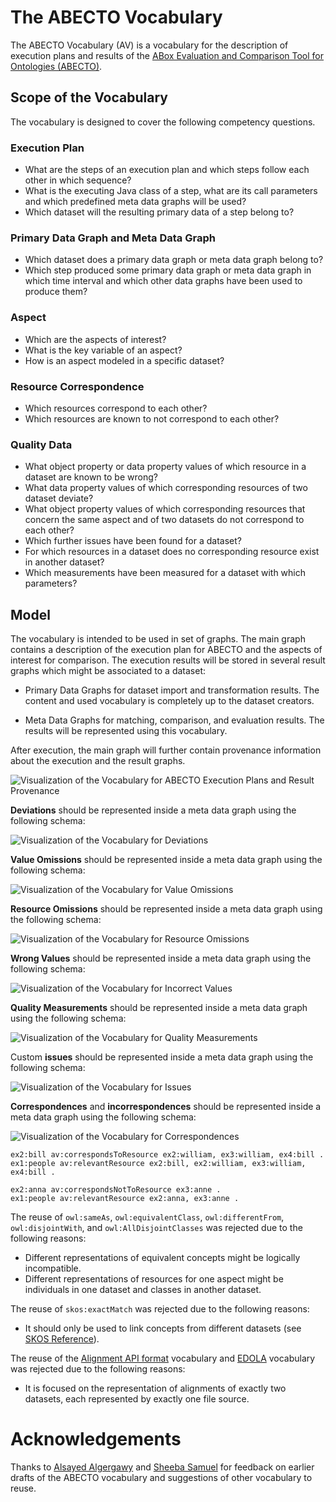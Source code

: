 # The ABECTO Vocabulary

The ABECTO Vocabulary (AV) is a vocabulary for the description of execution plans and results of the [ABox Evaluation and Comparison Tool for Ontologies (ABECTO)](https://github.com/fusion-jena/abecto).

## Scope of the Vocabulary

The vocabulary is designed to cover the following competency questions.

### Execution Plan

* What are the steps of an execution plan and which steps follow each other in which sequence?
* What is the executing Java class of a step, what are its call parameters and which predefined meta data graphs will be used?
* Which dataset will the resulting primary data of a step belong to?

### Primary Data Graph and Meta Data Graph

  * Which dataset does a primary data graph or meta data graph belong to?
  * Which step produced some primary data graph or meta data graph in which time interval and which other data graphs have been used to produce them?

### Aspect

* Which are the aspects of interest?
* What is the key variable of an aspect?
* How is an aspect modeled in a specific dataset?

### Resource Correspondence

* Which resources correspond to each other?
* Which resources are known to not correspond to each other?

### Quality Data

* What object property or data property values of which resource in a dataset are known to be wrong?
* What data property values of which corresponding resources of two dataset deviate?
* What object property values of which corresponding resources that concern the same aspect and of two datasets do not correspond to each other?
* Which further issues have been found for a dataset?
* For which resources in a dataset does no corresponding resource exist in another dataset?
* Which measurements have been measured for a dataset with which parameters?

## Model

The vocabulary is intended to be used in set of graphs. The main graph contains a description of the execution plan for ABECTO and the aspects of interest for comparison. The execution results will be stored in several result graphs which might be associated to a dataset:

* Primary Data Graphs for dataset import and transformation results. The content and used vocabulary is completely up to the dataset creators.

* Meta Data Graphs for matching, comparison, and evaluation results. The results will be represented using this vocabulary.

After execution, the main graph will further contain provenance information about the execution and the result graphs.

![Visualization of the Vocabulary for ABECTO Execution Plans and Result Provenance](executionGraph.svg)

**Deviations** should be represented inside a meta data graph using the following schema:

![Visualization of the Vocabulary for Deviations](deviationGraph.svg)

**Value Omissions** should be represented inside a meta data graph using the following schema:

![Visualization of the Vocabulary for Value Omissions](valueOmissionGraph.svg)

**Resource Omissions** should be represented inside a meta data graph using the following schema:

![Visualization of the Vocabulary for Resource Omissions](resourceOmissionGraph.svg)

**Wrong Values** should be represented inside a meta data graph using the following schema:

![Visualization of the Vocabulary for Incorrect Values](wrongValuesGraph.svg)

**Quality Measurements** should be represented inside a meta data graph using the following schema:

![Visualization of the Vocabulary for Quality Measurements](qualityMeasurementGraph.svg)

Custom **issues** should be represented inside a meta data graph using the following schema:

![Visualization of the Vocabulary for Issues](issueGraph.svg)

**Correspondences** and **incorrespondences** should be represented inside a meta data graph using the following schema:

![Visualization of the Vocabulary for Correspondences](correspondenceGraph.svg)

```turtle
ex2:bill av:correspondsToResource ex2:william, ex3:william, ex4:bill .
ex1:people av:relevantResource ex2:bill, ex2:william, ex3:william, ex4:bill .
```
```turtle
ex2:anna av:correspondsNotToResource ex3:anne .
ex1:people av:relevantResource ex2:anna, ex3:anne .
```

The reuse of `owl:sameAs`, `owl:equivalentClass`, `owl:differentFrom`, `owl:disjointWith`, and `owl:AllDisjointClasses` was rejected due to the following reasons:
* Different representations of equivalent concepts might be logically incompatible.
* Different representations of resources for one aspect might be individuals in one dataset and classes in another dataset.

The reuse of `skos:exactMatch` was rejected due to the following reasons:

* It should only be used to link concepts from different datasets (see [SKOS Reference](https://www.w3.org/TR/skos-reference/#L4160)).

The reuse of the [Alignment API format](https://moex.gitlabpages.inria.fr/alignapi/format.html) vocabulary and [EDOLA](http://ns.inria.org/edoal/1.0/) vocabulary was rejected due to the following reasons:
* It is focused on the representation of alignments of exactly two datasets, each represented by exactly one file source.

# Acknowledgements

Thanks to [Alsayed Algergawy](https://orcid.org/0000-0002-8550-4720) and [Sheeba Samuel](https://orcid.org/0000-0002-7981-8504) for feedback on earlier drafts of the ABECTO vocabulary and suggestions of other vocabulary to reuse.

